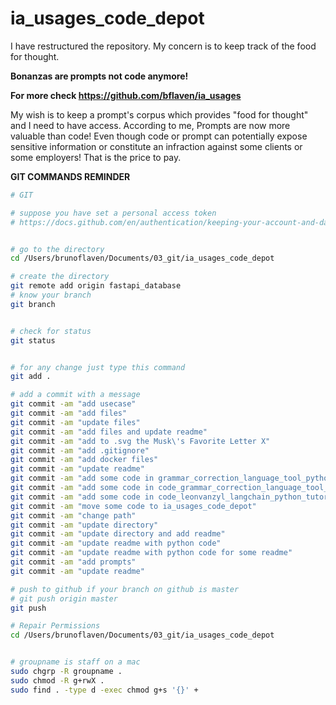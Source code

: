 # ia_usages_code_depot


I have restructured the repository. My concern is to keep track of the food for thought.

**Bonanzas are prompts not code anymore!**

**For more check https://github.com/bflaven/ia_usages**


My wish is to keep a prompt's corpus which provides "food for thought" and I need to have access. According to me, Prompts are now more valuable than code! Even though code or prompt can potentially expose sensitive information or constitute an infraction against some clients or some employers!  That is the price to pay.


**GIT COMMANDS REMINDER**

```bash
# GIT

# suppose you have set a personal access token
# https://docs.github.com/en/authentication/keeping-your-account-and-data-secure/creating-a-personal-access-token


# go to the directory
cd /Users/brunoflaven/Documents/03_git/ia_usages_code_depot

# create the directory
git remote add origin fastapi_database
# know your branch
git branch


# check for status
git status


# for any change just type this command
git add .

# add a commit with a message
git commit -am "add usecase"
git commit -am "add files"
git commit -am "update files"
git commit -am "add files and update readme"
git commit -am "add to .svg the Musk\'s Favorite Letter X"
git commit -am "add .gitignore"
git commit -am "add docker files"
git commit -am "update readme"
git commit -am "add some code in grammar_correction_language_tool_python"
git commit -am "add some code in code_grammar_correction_language_tool_python"
git commit -am "add some code in code_leonvanzyl_langchain_python_tutorial and code_grammar_correction_language_tool_python"
git commit -am "move some code to ia_usages_code_depot"
git commit -am "change path"
git commit -am "update directory"
git commit -am "update directory and add readme"
git commit -am "update readme with python code"
git commit -am "update readme with python code for some readme"
git commit -am "add prompts"
git commit -am "update readme"

# push to github if your branch on github is master
# git push origin master
git push

# Repair Permissions
cd /Users/brunoflaven/Documents/03_git/ia_usages_code_depot


# groupname is staff on a mac
sudo chgrp -R groupname .
sudo chmod -R g+rwX .
sudo find . -type d -exec chmod g+s '{}' +




```